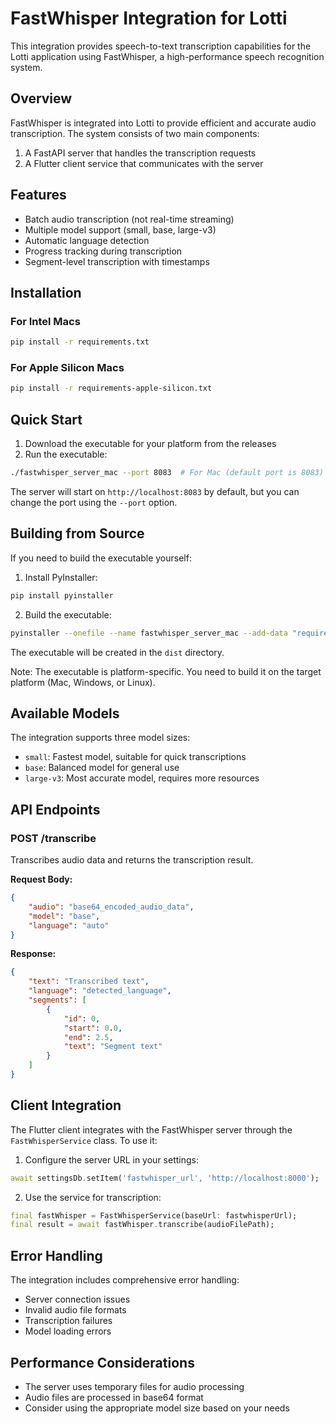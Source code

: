 # FastWhisper Integration for Lotti

This integration provides speech-to-text transcription capabilities for the Lotti application using FastWhisper, a high-performance speech recognition system.

## Overview

FastWhisper is integrated into Lotti to provide efficient and accurate audio transcription. The system consists of two main components:

1. A FastAPI server that handles the transcription requests
2. A Flutter client service that communicates with the server

## Features

- Batch audio transcription (not real-time streaming)
- Multiple model support (small, base, large-v3)
- Automatic language detection
- Progress tracking during transcription
- Segment-level transcription with timestamps

## Installation

### For Intel Macs
```bash
pip install -r requirements.txt
```

### For Apple Silicon Macs
```bash
pip install -r requirements-apple-silicon.txt
```

## Quick Start

1. Download the executable for your platform from the releases
2. Run the executable:
```bash
./fastwhisper_server_mac --port 8083  # For Mac (default port is 8083)
```
The server will start on `http://localhost:8083` by default, but you can change the port using the `--port` option.

## Building from Source

If you need to build the executable yourself:

1. Install PyInstaller:
```bash
pip install pyinstaller
```

2. Build the executable:
```bash
pyinstaller --onefile --name fastwhisper_server_mac --add-data "requirements.txt:." --hidden-import faster_whisper fastwhisper_server.py
```

The executable will be created in the `dist` directory.

Note: The executable is platform-specific. You need to build it on the target platform (Mac, Windows, or Linux).

## Available Models

The integration supports three model sizes:

- `small`: Fastest model, suitable for quick transcriptions
- `base`: Balanced model for general use
- `large-v3`: Most accurate model, requires more resources

## API Endpoints

### POST /transcribe

Transcribes audio data and returns the transcription result.

**Request Body:**
```json
{
    "audio": "base64_encoded_audio_data",
    "model": "base",
    "language": "auto"
}
```

**Response:**
```json
{
    "text": "Transcribed text",
    "language": "detected_language",
    "segments": [
        {
            "id": 0,
            "start": 0.0,
            "end": 2.5,
            "text": "Segment text"
        }
    ]
}
```

## Client Integration

The Flutter client integrates with the FastWhisper server through the `FastWhisperService` class. To use it:

1. Configure the server URL in your settings:
```dart
await settingsDb.setItem('fastwhisper_url', 'http://localhost:8000');
```

2. Use the service for transcription:
```dart
final fastWhisper = FastWhisperService(baseUrl: fastwhisperUrl);
final result = await fastWhisper.transcribe(audioFilePath);
```

## Error Handling

The integration includes comprehensive error handling:

- Server connection issues
- Invalid audio file formats
- Transcription failures
- Model loading errors

## Performance Considerations

- The server uses temporary files for audio processing
- Audio files are processed in base64 format
- Consider using the appropriate model size based on your needs

